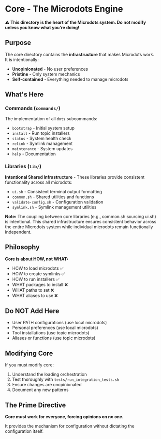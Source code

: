 # Core - The Microdots Engine

**⚠️ This directory is the heart of the Microdots system. Do not modify unless you know what you're doing!**

## Purpose

The core directory contains the **infrastructure** that makes Microdots work. It is intentionally:
- **Unopinionated** - No user preferences
- **Pristine** - Only system mechanics
- **Self-contained** - Everything needed to manage microdots

## What's Here

### Commands (`commands/`)
The implementation of all `dots` subcommands:
- `bootstrap` - Initial system setup
- `install` - Run topic installers
- `status` - System health check
- `relink` - Symlink management
- `maintenance` - System updates
- `help` - Documentation

### Libraries (`lib/`)
**Intentional Shared Infrastructure** - These libraries provide consistent functionality across all microdots:
- `ui.sh` - Consistent terminal output formatting
- `common.sh` - Shared utilities and functions
- `validate-config.sh` - Configuration validation
- `symlink.sh` - Symlink management utilities

**Note:** The coupling between core libraries (e.g., common.sh sourcing ui.sh) is intentional. This shared infrastructure ensures consistent behavior across the entire Microdots system while individual microdots remain functionally independent.

## Philosophy

**Core is about HOW, not WHAT:**
- HOW to load microdots ✅
- HOW to create symlinks ✅
- HOW to run installers ✅
- WHAT packages to install ❌
- WHAT paths to set ❌
- WHAT aliases to use ❌

## Do NOT Add Here

- User PATH configurations (use local microdots)
- Personal preferences (use local microdots)
- Tool installations (use topic microdots)
- Aliases or functions (use topic microdots)

## Modifying Core

If you must modify core:
1. Understand the loading orchestration
2. Test thoroughly with `tests/run_integration_tests.sh`
3. Ensure changes are unopinionated
4. Document any new patterns

## The Prime Directive

**Core must work for everyone, forcing opinions on no one.**

It provides the mechanism for configuration without dictating the configuration itself.